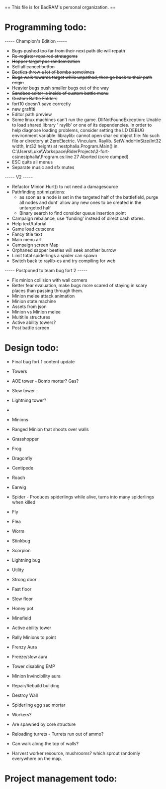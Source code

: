  == This file is for BadRAM's personal organization. ==

Programming todo:
=================

----- Champion's Edition -----

- ~~Bugs pushed too far from their next path tile will repath~~
- ~~Re-register repaired stratagems~~
- ~~Hopper target pos randomization~~
- ~~Sell all cancel button~~
- ~~Beetles throw a lot of bombs sometimes~~
- ~~Bugs walk towards target while unpathed, then go back to their path origin~~
- Heavier bugs push smaller bugs out of the way
- ~~Sandbox editor is inside of custom battle menu~~
- ~~Custom Battle Folders~~
- fort10 doesn't save correctly
- new graffiti
- Editor path preview
- Some linux machines can't run the game.
    DIINotFoundException: Unable to load shared library
    ' raylib' or one of its dependencies. In order to help diagnose loading problems,
    consider setting the LD DEBUG environment variable: libraylib: cannot open shar
    ed object file: No such file or directory
    at ZeroElectric. Vinculum. Raylib. SetWindoHinSize(Int32 width, Int32 height)
    at nestphalia.Program.Main() in C:\Users\Luke\Workspace\RiderProjects\2-fort-
    cs\nestphalia\Program.cs:line 27
    Aborted (core dumped)
- ESC quits all menus
- Separate music and sfx mutes

----- V2 -----

- Refactor Minion.Hurt() to not need a damagesource
- Pathfinding optimizations: 
  - as soon as a node is set in the targeted half of the battlefield, purge all nodes and dont' allow any new ones to be created in the untargeted half
  - Binary search to find consider queue insertion point
- Campaign rebalance, use 'funding' instead of direct cash stores.
- Help text/tutorial
- Game load cutscene
- Fancy title text
- Main menu art
- Campaign screen Map
- Orphaned sapper beetles will seek another burrow
- Limit total spiderlings a spider can spawn
- Switch back to raylib-cs and try compiling for web


----- Postponed to team bug fort 2 -----
- Fix minion collision with wall corners
- Better fear evaluation, make bugs more scared of staying in scary places than passing through them.
- Minion melee attack animation
- Minion state machine
- Assets from json
- Minion vs Minion melee
- Multitile structures
- Active ability towers?
- Post battle screen


Design todo:
============
- Final bug fort 1 content update
 - Towers
  - AOE tower - Bomb mortar? Gas?
  - Slow tower - 
  - Lightning tower?
  - 
 - Minions
  - Ranged Minion that shoots over walls
  - Grasshopper
  - Frog
  - Dragonfly
  - Centipede
  - Roach
  - Earwig
  - Spider - Produces spiderlings while alive, turns into many spiderlings when killed
  - Fly
  - Flea
  - Worm
  - Stinkbug
  - Scorpion
  - Lightning bug
 - Utility
  - Strong door
  - Fast floor
  - Slow floor
  - Honey pot
  - Minefield
 - Active ability tower
  - Rally Minions to point
  - Frenzy Aura
  - Freeze/slow aura
  - Tower disabling EMP
  - Minion Invincibility aura
  - Repair/Rebuild building
  - Destroy Wall 
  - Spiderling egg sac mortar

- Workers?
 - Are spawned by core structure
 - Reloading turrets - Turrets run out of ammo?
 - Can walk along the top of walls?
 - Harvest worker resource, mushrooms? which sprout randomly everywhere on the map.


Project management todo:
========================

